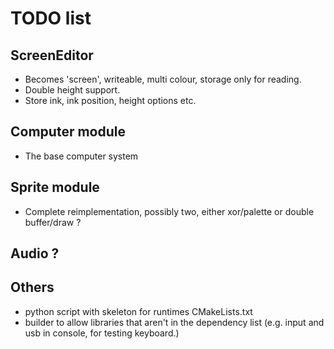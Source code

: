 # TODO list

## ScreenEditor
- Becomes 'screen', writeable, multi colour, storage only for reading.
- Double height support.
- Store ink, ink position, height options etc.

## Computer module
- The base computer system

## Sprite module
- Complete reimplementation, possibly two, either xor/palette or double buffer/draw ?

## Audio ?

## Others
- python script with skeleton for runtimes CMakeLists.txt
- builder to allow libraries that aren't in the dependency list (e.g. input and usb in console, for testing keyboard.)

